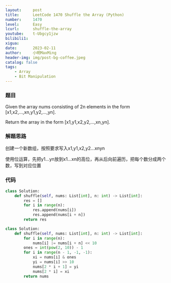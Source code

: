 ```yaml
---
layout:     post
title:      LeetCode 1470 Shuffle the Array (Python)
number:     1470
level:      Easy
lcurl:      shuffle-the-array
youtube:    t-Ubgcy1jzw
bilibili1:  
xigua:      
date:       2023-02-11
author:     小明MaxMing
header-img: img/post-bg-coffee.jpeg
catalog: false
tags:
    - Array
    - Bit Manipulation
---
```


### 题目

Given the array nums consisting of 2n elements in the form [x1,x2,...,xn,y1,y2,...,yn].

Return the array in the form [x1,y1,x2,y2,...,xn,yn].

### 解题思路

创建一个新数组，按照要求写入x1,y1,x2,y2...xnyn

使用位运算，先把y1...yn放到x1...xn的高位，再从后向前遍历，把每个数分成两个数，写到对应位置

### 代码
```python
class Solution:
    def shuffle(self, nums: List[int], n: int) -> List[int]:
        res = []
        for i in range(n):
            res.append(nums[i])
            res.append(nums[i + n])
        return res
```
```python
class Solution:
    def shuffle(self, nums: List[int], n: int) -> List[int]:
        for i in range(n):
            nums[i] |= nums[i + n] << 10
        ones = int(pow(2, 10)) - 1
        for i in range(n - 1, -1, -1):
            xi = nums[i] & ones
            yi = nums[i] >> 10
            nums[2 * i + 1] = yi
            nums[2 * i] = xi
        return nums
```
